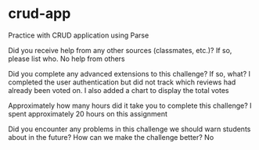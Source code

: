 # crud-app
Practice with CRUD application using Parse

Did you receive help from any other sources (classmates, etc.)? If so, please list who.
    No help from others

Did you complete any advanced extensions to this challenge? If so, what?
    I completed the user authentication but did not track which reviews had already been voted on.
    I also added a chart to display the total votes

Approximately how many hours did it take you to complete this challenge?
    I spent approximately 20 hours on this assignment

Did you encounter any problems in this challenge we should warn students about in the future? How can we make the challenge better?
    No

